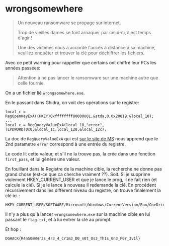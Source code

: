

# wrongsomewhere

> Un nouveau ransomware se propage sur internet.
> 
> Trop de vieilles dames se font arnaquer par celui-ci, il est temps d'agir !
> 
> Une des victimes nous a accordé l'accès à distance à sa machine, veuillez enquêter et trouver la clé pour déchiffrer les fichiers.

Avec ce petit warning pour rappeller que certains ont chiffré leur PCs les années passées: 
> Attention à ne pas lancer le ransomware sur une machine autre que celle fournie.

On a un fichier lié `wrongsomewhere.exe`. 

En le passant dans Ghidra, on voit des opérations sur le registre: 

```
local_c = RegOpenKeyExA((HKEY)0xffffffff80000001,&stda,0,0x20019,&local_18);
...
local_c = RegQueryValueExA(local_18,"error",(LPDWORD)0x0,&local_1c,local_128,&local_12c);
```

La doc de `RegQueryValueExA` qui est [sur le site de MS](https://learn.microsoft.com/en-us/windows/win32/api/winreg/nf-winreg-regqueryvalueexa) nous apprend que le 2nd parametre `error` correspond à une entrée du registre.  

Le code lit cette valeur, et s'il ne la trouve pas, la crée dans une fonction `first_pass`, et lui génère une valeur. 

En fouillant dans le Registre de la machine cible, la recherche ne donne pas grand chose (est-ce que ca cherche vraiment ??). Soit.  Si je supprime violement HKEY_CURRENT_USER et que je lance le prog, il ne fait rien (et calcule la clé).  Si je le lance à nouveau il redemande la clé.  En procédent récursivement dans les différent niveau du registre, on trouve finalement la clé ici : 
```
HKEY_CURRENT_USER/SOFTWARE/Microsoft/Windows/CurrentVersion/Run/OneDrive/error
```


Il n'y a plus qu'à lancer `wrongsomewhere.exe` sur la machine cible en lui passant le `flag.txt`, et à lui entrer la clé au prompt.  

Et hop : 
```
DGHACK{R4nS0mW4r3s_4r3_4_Cr1m3_D0_n0t_Us3_Th1s_0n3_F0r_3v1l}
```

